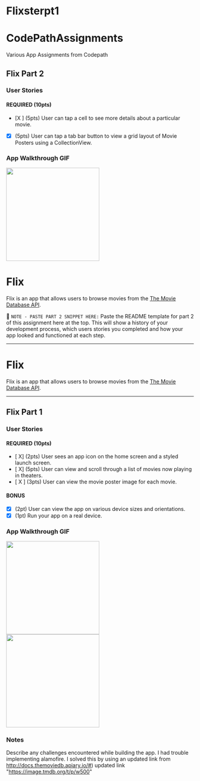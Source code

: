 # Flixsterpt1
# CodePathAssignments
Various App Assignments from Codepath

## Flix Part 2

### User Stories

#### REQUIRED (10pts)
- [X ] (5pts) User can tap a cell to see more details about a particular movie.
- [X] (5pts) User can tap a tab bar button to view a grid layout of Movie Posters using a CollectionView.

### App Walkthrough GIF

<img src="https://recordit.co/2nlCR8BwEF" width=250><br>



# Flix

Flix is an app that allows users to browse movies from the [The Movie Database API](http://docs.themoviedb.apiary.io/#).

📝 `NOTE - PASTE PART 2 SNIPPET HERE:` Paste the README template for part 2 of this assignment here at the top. This will show a history of your development process, which users stories you completed and how your app looked and functioned at each step.

---

# Flix

Flix is an app that allows users to browse movies from the [The Movie Database API](http://docs.themoviedb.apiary.io/#).



---

## Flix Part 1

### User Stories

#### REQUIRED (10pts)
- [ X] (2pts) User sees an app icon on the home screen and a styled launch screen.
- [ X] (5pts) User can view and scroll through a list of movies now playing in theaters.
- [ X ] (3pts) User can view the movie poster image for each movie.

#### BONUS
- [X] (2pt) User can view the app on various device sizes and orientations.
- [X] (1pt) Run your app on a real device.

### App Walkthrough GIF
<img src="http://g.recordit.co/sFjFO3qPUH.gif" width=250><br>
<img src="http://g.recordit.co/CiXDiAp9KS.gif" width=250><br>
### Notes
Describe any challenges encountered while building the app.
I had trouble implementing alamofire. I solved this by using an updated link from http://docs.themoviedb.apiary.io/#)
     updated link "https://image.tmdb.org/t/p/w500"
